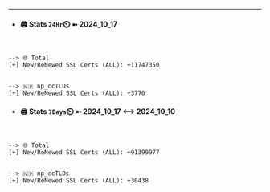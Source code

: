 

---
- #### 🖨️ **Stats** `24Hr`⏲️ ➼ 2024_10_17
```console


--> 🌐 Total
[+] New/ReNewed SSL Certs (ALL): +11747350


--> 🇳🇵 np_ccTLDs
[+] New/ReNewed SSL Certs (ALL): +3770

```

- #### 🖨️ **Stats** `7Days`⏲️ ➼ 2024_10_17 <--> 2024_10_10
```console


--> 🌐 Total
[+] New/ReNewed SSL Certs (ALL): +91399977


--> 🇳🇵 np_ccTLDs
[+] New/ReNewed SSL Certs (ALL): +30438

```

